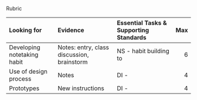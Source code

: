 Rubric

| Looking for                       | Evidence                                   | Essential Tasks & Supporting Standards | Max |
| :--                               | :--                                        | :--                                    | --: |
| Developing notetaking habit       | Notes: entry, class discussion, brainstorm | NS - habit building to                 | 6   |
| Use of design process             | Notes                                      | DI -                                   | 4   |
| Prototypes                        | New instructions                           | DI -                                   | 4   |
